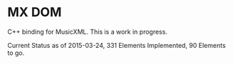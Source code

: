 MX DOM
=======

C++ binding for MusicXML.  This is a work in progress.

Current Status as of 2015-03-24, 331 Elements Implemented, 90 Elements to go.
